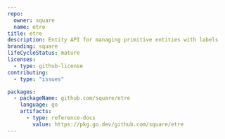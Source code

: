 ```yaml
---
repo:
  owner: square
  name: etre
title: etre
description: Entity API for managing primitive entities with labels
branding: square
lifeCycleStatus: mature
licenses:
  - type: github-license
contributing:
  - type: "issues"

packages:
  - packageName: github.com/square/etre
    language: go
    artifacts:
      - type: reference-docs
        value: https://pkg.go.dev/github.com/square/etre
---
```

